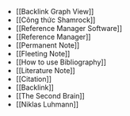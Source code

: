 - [[Backlink Graph View]]
- [[Công thức Shamrock]]
- [[Reference Manager Software]]
- [[Reference Manager]]
- [[Permanent Note]]
- [[Fleeting Note]]
- [[How to use Bibliography]]
- [[Literature Note]]
- [[Citation]]
- [[Backlink]]
- [[The Second Brain]]
- [[Niklas Luhmann]]
